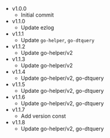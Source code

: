 - v1.0.0
  - Initial commit
- v1.1.0
  - Update ezlog
- v1.1.1
  - Update `go-helper`, `go-dtquery`
- v1.1.2
  - Update go-helper/v2
- v1.1.3
  - Update go-helper/v2
- v1.1.4
  - Update go-helper/v2, go-dtquery
- v1.1.5
  - Update go-helper/v2, go-dtquery
- v1.1.6
  - Update go-helper/v2, go-dtquery
- v1.1.7
  - Add version const
- v1.1.8
  - Update go-helper/v2, go-dtquery

